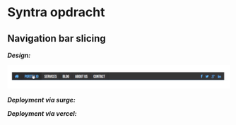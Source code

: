 # Syntra opdracht

## Navigation bar slicing

***Design:***

![design image](./design/design.jpg)

***Deployment via surge:***

***Deployment via vercel:***
